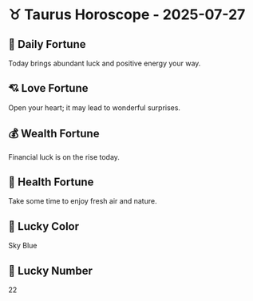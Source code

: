 # ♉ Taurus Horoscope - 2025-07-27

## 🎯 Daily Fortune

Today brings abundant luck and positive energy your way.

## 💘 Love Fortune

Open your heart; it may lead to wonderful surprises.

## 💰 Wealth Fortune

Financial luck is on the rise today.

## 🌱 Health Fortune

Take some time to enjoy fresh air and nature.

## 🎨 Lucky Color

Sky Blue

## 🔢 Lucky Number

22
